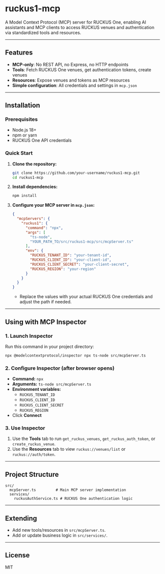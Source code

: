# ruckus1-mcp

A Model Context Protocol (MCP) server for RUCKUS One, enabling AI assistants and MCP clients to access RUCKUS venues and authentication via standardized tools and resources.

---

## Features
- **MCP-only**: No REST API, no Express, no HTTP endpoints
- **Tools**: Fetch RUCKUS One venues, get authentication tokens, create venues
- **Resources**: Expose venues and tokens as MCP resources
- **Simple configuration**: All credentials and settings in `mcp.json`

---

## Installation

### Prerequisites
- Node.js 18+
- npm or yarn
- RUCKUS One API credentials

### Quick Start
1. **Clone the repository:**
   ```bash
   git clone https://github.com/your-username/ruckus1-mcp.git
   cd ruckus1-mcp
   ```
2. **Install dependencies:**
   ```bash
   npm install
   ```
3. **Configure your MCP server in `mcp.json`:**
   ```json
   {
     "mcpServers": {
       "ruckus1": {
         "command": "npx",
         "args": [
           "ts-node",
           "YOUR_PATH_TO/src/ruckus1-mcp/src/mcpServer.ts"
         ],
         "env": {
           "RUCKUS_TENANT_ID": "your-tenant-id",
           "RUCKUS_CLIENT_ID": "your-client-id",
           "RUCKUS_CLIENT_SECRET": "your-client-secret",
           "RUCKUS_REGION": "your-region"
         }
       }
     }
   }
   ```
   - Replace the values with your actual RUCKUS One credentials and adjust the path if needed.

---

## Using with MCP Inspector

### 1. Launch Inspector
Run this command in your project directory:
```bash
npx @modelcontextprotocol/inspector npx ts-node src/mcpServer.ts
```

### 2. Configure Inspector (after browser opens)
- **Command:** `npx`
- **Arguments:** `ts-node src/mcpServer.ts`
- **Environment variables:**
  - `RUCKUS_TENANT_ID`
  - `RUCKUS_CLIENT_ID`
  - `RUCKUS_CLIENT_SECRET`
  - `RUCKUS_REGION`
- Click **Connect**

### 3. Use Inspector
1. Use the **Tools** tab to run `get_ruckus_venues`, `get_ruckus_auth_token`, or `create_ruckus_venue`.
2. Use the **Resources** tab to view `ruckus://venues/list` or `ruckus://auth/token`.

---

## Project Structure
```
src/
  mcpServer.ts         # Main MCP server implementation
  services/
    ruckusAuthService.ts # RUCKUS One authentication logic
```

---

## Extending
- Add new tools/resources in `src/mcpServer.ts`.
- Add or update business logic in `src/services/`.

---

## License
MIT 